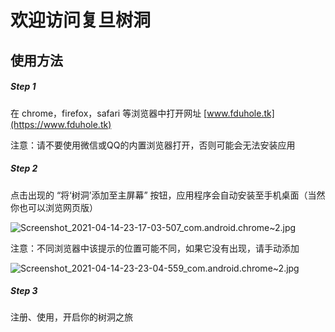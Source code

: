 # 欢迎访问复旦树洞

## 使用方法

##### Step 1

在 chrome，firefox，safari 等浏览器中打开网址 [www.fduhole.tk](https://www.fduhole.tk) 

注意：请不要使用微信或QQ的内置浏览器打开，否则可能会无法安装应用

##### Step 2

点击出现的 “将‘树洞’添加至主屏幕” 按钮，应用程序会自动安装至手机桌面（当然你也可以浏览网页版）

![Screenshot_2021-04-14-23-17-03-507_com.android.chrome~2.jpg](https://i.loli.net/2021/04/14/gu4Ao3ckzl7xULB.jpg)

注意：不同浏览器中该提示的位置可能不同，如果它没有出现，请手动添加

![Screenshot_2021-04-14-23-23-04-559_com.android.chrome~2.jpg](https://i.loli.net/2021/04/14/e5ynSmiIcONhlxP.jpg)

##### Step 3

  注册、使用，开启你的树洞之旅




